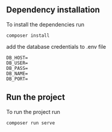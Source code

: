 ## Dependency installation
To install the dependencies run
```composer
composer install
```

add the database credentials to .env file
```env
DB_HOST=
DB_USER=
DB_PASS=
DB_NAME=
DB_PORT=
```

## Run the project
To run the project run
```composer
composer run serve
```